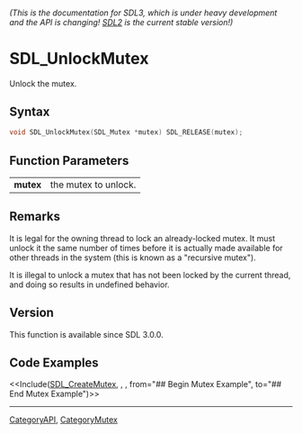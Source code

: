 ###### (This is the documentation for SDL3, which is under heavy development and the API is changing! [SDL2](https://wiki.libsdl.org/SDL2/) is the current stable version!)
# SDL_UnlockMutex

Unlock the mutex.

## Syntax

```c
void SDL_UnlockMutex(SDL_Mutex *mutex) SDL_RELEASE(mutex);

```

## Function Parameters

|               |                      |
| ------------- | -------------------- |
| **mutex**     | the mutex to unlock. |

## Remarks

It is legal for the owning thread to lock an already-locked mutex. It must
unlock it the same number of times before it is actually made available for
other threads in the system (this is known as a "recursive mutex").

It is illegal to unlock a mutex that has not been locked by the current
thread, and doing so results in undefined behavior.

## Version

This function is available since SDL 3.0.0.

## Code Examples

<<Include([SDL_CreateMutex](SDL_CreateMutex), , , from="## Begin Mutex Example", to="## End Mutex Example")>>

----
[CategoryAPI](CategoryAPI), [CategoryMutex](CategoryMutex)


